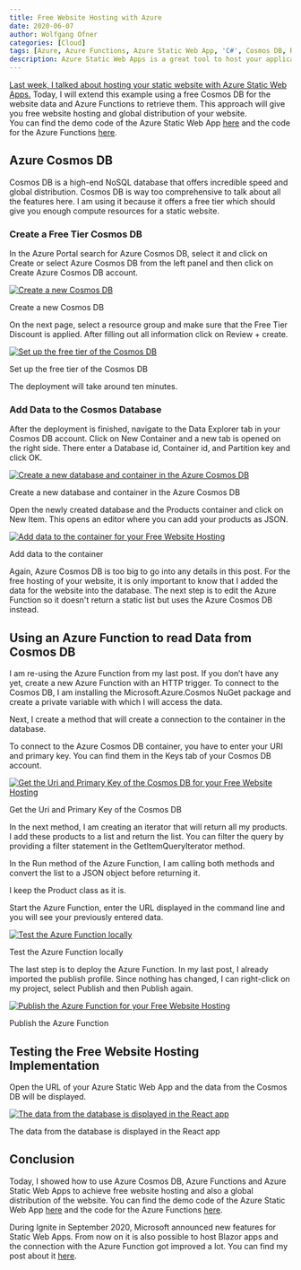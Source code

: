 ```yaml
---
title: Free Website Hosting with Azure
date: 2020-06-07
author: Wolfgang Ofner
categories: [Cloud]
tags: [Azure, Azure Functions, Azure Static Web App, 'C#', Cosmos DB, React]
description: Azure Static Web Apps is a great tool to host your application for free around the globe. It integrates with GitHub actions and builds your website automatically for you.
---
```

<a href="/azure-static-web-apps/" target="_blank" rel="noopener noreferrer">Last week, I talked about hosting your static website with Azure Static Web Apps.</a> Today, I will extend this example using a free Cosmos DB for the website data and Azure Functions to retrieve them. This approach will give you free website hosting and global distribution of your website.  
You can find the demo code of the Azure Static Web App <a href="https://github.com/WolfgangOfner/React-Azure-Static-Web-App" target="_blank" rel="noopener noreferrer">here</a> and the code for the Azure Functions <a href="https://github.com/WolfgangOfner/AzureFunctions-CosmosDb" target="_blank" rel="noopener noreferrer">here</a>.

## Azure Cosmos DB

Cosmos DB is a high-end NoSQL database that offers incredible speed and global distribution. Cosmos DB is way too comprehensive to talk about all the features here. I am using it because it offers a free tier which should give you enough compute resources for a static website.

### Create a Free Tier Cosmos DB

In the Azure Portal search for Azure Cosmos DB, select it and click on Create or select Azure Cosmos DB from the left panel and then click on Create Azure Cosmos DB account.

<div class="col-12 col-sm-10 aligncenter">
  <a href="/assets/img/posts/2020/06/Create-a-new-Cosmos-DB.jpg"><img loading="lazy" src="/assets/img/posts/2020/06/Create-a-new-Cosmos-DB.jpg" alt="Create a new Cosmos DB" /></a>
  
  <p>
    Create a new Cosmos DB
  </p>
</div>

On the next page, select a resource group and make sure that the Free Tier Discount is applied. After filling out all information click on Review + create.

<div class="col-12 col-sm-10 aligncenter">
  <a href="/assets/img/posts/2020/06/Set-up-the-free-tier-of-the-Cosmos-DB.jpg"><img loading="lazy" src="/assets/img/posts/2020/06/Set-up-the-free-tier-of-the-Cosmos-DB.jpg" alt="Set up the free tier of the Cosmos DB" /></a>
  
  <p>
    Set up the free tier of the Cosmos DB
  </p>
</div>

The deployment will take around ten minutes.

### Add Data to the Cosmos Database

After the deployment is finished, navigate to the Data Explorer tab in your Cosmos DB account. Click on New Container and a new tab is opened on the right side. There enter a Database id, Container id, and Partition key and click OK.

<div class="col-12 col-sm-10 aligncenter">
  <a href="/assets/img/posts/2020/06/Create-a-new-catabase-and-container-in-the-Azure-Cosmos-DB.jpg"><img loading="lazy" src="/assets/img/posts/2020/06/Create-a-new-catabase-and-container-in-the-Azure-Cosmos-DB.jpg" alt="Create a new database and container in the Azure Cosmos DB" /></a>
  
  <p>
    Create a new database and container in the Azure Cosmos DB
  </p>
</div>

Open the newly created database and the Products container and click on New Item. This opens an editor where you can add your products as JSON.

<div class="col-12 col-sm-10 aligncenter">
  <a href="/assets/img/posts/2020/06/Add-data-to-the-container.jpg"><img loading="lazy" src="/assets/img/posts/2020/06/Add-data-to-the-container.jpg" alt="Add data to the container for your Free Website Hosting " /></a>
  
  <p>
    Add data to the container
  </p>
</div>

Again, Azure Cosmos DB is too big to go into any details in this post. For the free hosting of your website, it is only important to know that I added the data for the website into the database. The next step is to edit the Azure Function so it doesn't return a static list but uses the Azure Cosmos DB instead.

## Using an Azure Function to read Data from Cosmos DB

I am re-using the Azure Function from my last post. If you don&#8217;t have any yet, create a new Azure Function with an HTTP trigger. To connect to the Cosmos DB, I am installing the Microsoft.Azure.Cosmos NuGet package and create a private variable with which I will access the data.

<script src="https://gist.github.com/WolfgangOfner/922db02f8459c52f5825e670fb3ef93f.js"></script>

Next, I create a method that will create a connection to the container in the database.

<script src="https://gist.github.com/WolfgangOfner/c010540435c90e9133b11cb443ff2847.js"></script>

To connect to the Azure Cosmos DB container, you have to enter your URI and primary key. You can find them in the Keys tab of your Cosmos DB account.

<div class="col-12 col-sm-10 aligncenter">
  <a href="/assets/img/posts/2020/06/Get-the-Uri-and-Primary-Key-of-the-Cosmos-DB.jpg"><img loading="lazy" src="/assets/img/posts/2020/06/Get-the-Uri-and-Primary-Key-of-the-Cosmos-DB.jpg" alt="Get the Uri and Primary Key of the Cosmos DB for your Free Website Hosting " /></a>
  
  <p>
    Get the Uri and Primary Key of the Cosmos DB
  </p>
</div>

In the next method, I am creating an iterator that will return all my products. I add these products to a list and return the list. You can filter the query by providing a filter statement in the GetItemQueryIterator method.

<script src="https://gist.github.com/WolfgangOfner/0ca774b18e68337656d43c8e969406c4.js"></script>

In the Run method of the Azure Function, I am calling both methods and convert the list to a JSON object before returning it.

<script src="https://gist.github.com/WolfgangOfner/0c0200452fe8144da7c7d6696f5192b7.js"></script>

I keep the Product class as it is.

<script src="https://gist.github.com/WolfgangOfner/716ee39715864f194b9400377ec8bdfd.js"></script>

Start the Azure Function, enter the URL displayed in the command line and you will see your previously entered data.

<div class="col-12 col-sm-10 aligncenter">
  <a href="/assets/img/posts/2020/06/Test-the-Azure-Function-locally.jpg"><img loading="lazy" src="/assets/img/posts/2020/06/Test-the-Azure-Function-locally.jpg" alt="Test the Azure Function locally" /></a>
  
  <p>
    Test the Azure Function locally
  </p>
</div>

The last step is to deploy the Azure Function. In my last post, I already imported the publish profile. Since nothing has changed, I can right-click on my project, select Publish and then Publish again.

<div class="col-12 col-sm-10 aligncenter">
  <a href="/assets/img/posts/2020/06/Publish-the-Azure-Function.jpg"><img loading="lazy" src="/assets/img/posts/2020/06/Publish-the-Azure-Function.jpg" alt="Publish the Azure Function for your Free Website Hosting " /></a>
  
  <p>
    Publish the Azure Function
  </p>
</div>

## Testing the Free Website Hosting Implementation

Open the URL of your Azure Static Web App and the data from the Cosmos DB will be displayed.

<div class="col-12 col-sm-10 aligncenter">
  <a href="/assets/img/posts/2020/06/The-data-from-the-database-is-displayed-in-the-React-app.jpg"><img loading="lazy" src="/assets/img/posts/2020/06/The-data-from-the-database-is-displayed-in-the-React-app.jpg" alt="The data from the database is displayed in the React app" /></a>
  
  <p>
    The data from the database is displayed in the React app
  </p>
</div>

## Conclusion

Today, I showed how to use Azure Cosmos DB, Azure Functions and Azure Static Web Apps to achieve free website hosting and also a global distribution of the website. You can find the demo code of the Azure Static Web App <a href="https://github.com/WolfgangOfner/React-Azure-Static-Web-App" target="_blank" rel="noopener noreferrer">here</a> and the code for the Azure Functions <a href="https://github.com/WolfgangOfner/AzureFunctions-CosmosDb" target="_blank" rel="noopener noreferrer">here</a>.

During Ignite in September 2020, Microsoft announced new features for Static Web Apps. From now on it is also possible to host Blazor apps and the connection with the Azure Function got improved a lot. You can find my post about it <a href="/azure-static-web-app-with-blazor/" target="_blank" rel="noopener noreferrer">here</a>.